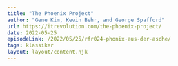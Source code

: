```yaml
---
title: "The Phoenix Project"
author: "Gene Kim, Kevin Behr, and George Spafford"
url: https://itrevolution.com/the-phoenix-project/
date: 2022-05-25
episodeLink: /2022/05/25/rfr024-phonix-aus-der-asche/
tags: klassiker
layout: layout/content.njk
---
```

